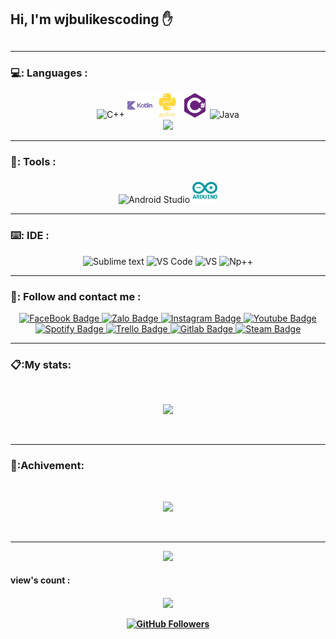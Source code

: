 <h2> Hi, I'm wjbulikescoding ✋ <h2>

---

### 💻: Languages :
<div>
  <div align="center">
  <img src="https://cdn.worldvectorlogo.com/logos/c.svg" title="C++" alt="C++" width="40" height="40"/>
  
  <img src="https://raw.githubusercontent.com/devicons/devicon/1119b9f84c0290e0f0b38982099a2bd027a48bf1/icons/kotlin/kotlin-plain-wordmark.svg" title="Kotlin" alt="Kotlin" width="40" height="40"/>
  
  <img src="https://raw.githubusercontent.com/devicons/devicon/1119b9f84c0290e0f0b38982099a2bd027a48bf1/icons/python/python-plain-wordmark.svg" title="Python" alt="Python" width="40" height="40"/>
  
  
  <img src="https://raw.githubusercontent.com/devicons/devicon/1119b9f84c0290e0f0b38982099a2bd027a48bf1/icons/csharp/csharp-plain.svg" title="C#" alt="C#" width="40" height="40"/>
  
  <img src="https://www.svgrepo.com/show/303388/java-4-logo.svg" title="Java" alt="Java" width="40" height="40"/>
  
</div>
  <div align="center">
  <img width="300" src="https://github-readme-stats.vercel.app/api/top-langs/?username=wjbulikescoding&layout=compact&theme=dark"/>
  </div>
<div>
 
---
### 🧰: Tools :
<div align="center">
  
  <img src="https://upload.wikimedia.org/wikipedia/commons/e/e3/Android_Studio_Icon_%282014-2019%29.svg" title="Android Studio" alt="Android Studio" width="40" height="40"/>
  
  <img src="https://raw.githubusercontent.com/devicons/devicon/1119b9f84c0290e0f0b38982099a2bd027a48bf1/icons/arduino/arduino-original-wordmark.svg" title="Arduino" alt="Arduino" width="40" height="40"/>

</div>
  
---
### ⌨️: IDE :
<div align="center">
  
  <img src="https://cdn.worldvectorlogo.com/logos/sublime-text.svg" title="Sublime text" alt="Sublime text" width="40" height="40"/>
  
  <img src="https://cdn.worldvectorlogo.com/logos/visual-studio-code-1.svg" title="VS Code" alt="VS Code" width="40" height="40"/>
  
  <img src="https://cdn.worldvectorlogo.com/logos/visual-studio-2013.svg" title="VS" alt="VS" width="40" height="40"/>
  
  <img src="https://cdn.worldvectorlogo.com/logos/notepadd-.svg" title="Np++" alt="Np++" width="40" height="40"/>
  
</div>

---
### 📱: Follow and contact me :
<div>
  
  <div id="badges" align="center">
  
  <a href="https://www.facebook.com/profile.php?id=100034407557199">
    <img src="https://img.shields.io/badge/FaceBook-blue?style=for-the-badge&logo=facebook&logoColor=white" alt="FaceBook Badge"/>
  </a>
  <a href="https://zalo.me/0332558174">
    <img src="https://img.shields.io/badge/Zalo-blue?style=for-the-badge&logo=Zalo&logoColor=white" alt="Zalo Badge"/>
  </a>
  <a href="https://www.instagram.com/kayle_911/">
    <img src="https://img.shields.io/badge/Instagram-rainbow?style=for-the-badge&logo=instagram&logoColor=white" alt="Instagram Badge"/>
  </a>
  <a href="https://www.youtube.com/channel/UCRgUlpqUC72yH0aE3HgrD8Q/featured">
    <img src="https://img.shields.io/badge/YouTube-red?style=for-the-badge&logo=youtube&logoColor=white" alt="Youtube Badge"/>
  </a>
</div>

<div id="badges" align="center">
  <a href="https://open.spotify.com/user/317kafuqbev46sq43z2u3zjjbpym?si=12b3f867de3a4744">
    <img src="https://img.shields.io/badge/Spotify-rgb=1321890?style=for-the-badge&logo=spotify&logoColor=white" alt="Spotify Badge"/>
  </a>
  <a href="https://trello.com/voquangvu09112006/boards">
    <img src="https://img.shields.io/badge/Trello-darkblue?style=for-the-badge&logo=trello&logoColor=white" alt="Trello Badge"/>
  </a>
  <a href="https://gitlab.com/wjbulikescoding">
    <img src="https://img.shields.io/badge/Gitlab-white?style=for-the-badge&logo=gitlab&logoColor=white" alt="Gitlab Badge"/>
  </a>
  <a href="https://steamcommunity.com/profiles/76561199213454484/">
    <img src="https://img.shields.io/badge/Steam-gray?style=for-the-badge&logo=steam&logoColor=white" alt="Steam Badge"/>
  </a>

</div>
  
<div>

---
### 📋:My stats:
</p>
 <br >
  <p align = "center">
  <img src="https://github-readme-stats.vercel.app/api?username=wjbulikescoding&show_icons=true&theme=dark" />
  </p>
<br>

---
### 🏅:Achivement:
</p>
 <br >
  <p align = "center">
  <img src="https://github-profile-trophy.vercel.app/?username=wjbulikescoding&theme=onedark&column=3&margin-w=15&margin-h=15" />
  </p>
<br>

---
<div id="header" align="center">
  <img src="https://media4.giphy.com/media/xT9IgzoKnwFNmISR8I/giphy.gif?cid=790b761123be2b5846e1cecda336441102920292e25a258d&rid=giphy.gif&ct=g" width="500"/>
</div>
  
<div>
<h4> view's count :  <h4>
<div align="center">

![](https://komarev.com/ghpvc/?username=wjbulikescoding&style=plastic&color=brightgreen)
<div>
  <a href="https://github.com/wjbulikescoding?tab=followers">
    <img src="https://img.shields.io/github/followers/wjbulikescoding?label=Followers&logo=GitHub&style=for-the-badge" alt="GitHub Followers" />
</a>
<div>


<br>
    <p>



